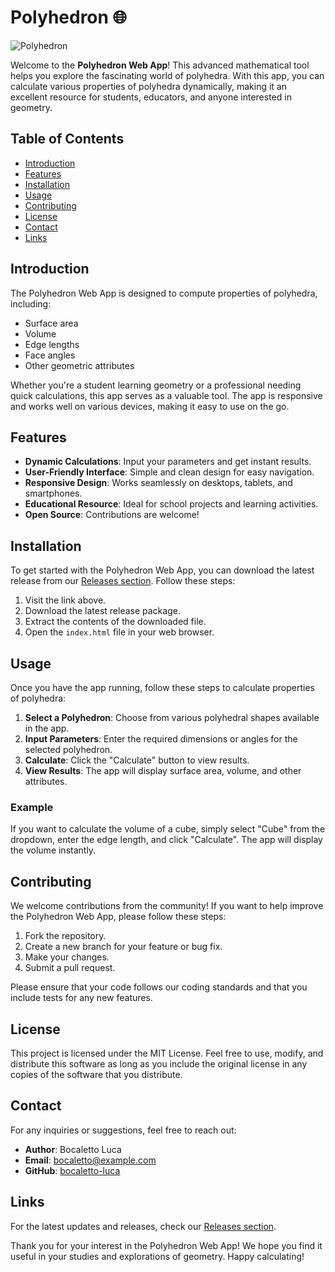 # Polyhedron 🌐

![Polyhedron](https://img.shields.io/badge/Polyhedron-Web%20App-blue?style=for-the-badge&logo=appveyor)

Welcome to the **Polyhedron Web App**! This advanced mathematical tool helps you explore the fascinating world of polyhedra. With this app, you can calculate various properties of polyhedra dynamically, making it an excellent resource for students, educators, and anyone interested in geometry.

## Table of Contents

- [Introduction](#introduction)
- [Features](#features)
- [Installation](#installation)
- [Usage](#usage)
- [Contributing](#contributing)
- [License](#license)
- [Contact](#contact)
- [Links](#links)

## Introduction

The Polyhedron Web App is designed to compute properties of polyhedra, including:

- Surface area
- Volume
- Edge lengths
- Face angles
- Other geometric attributes

Whether you're a student learning geometry or a professional needing quick calculations, this app serves as a valuable tool. The app is responsive and works well on various devices, making it easy to use on the go.

## Features

- **Dynamic Calculations**: Input your parameters and get instant results.
- **User-Friendly Interface**: Simple and clean design for easy navigation.
- **Responsive Design**: Works seamlessly on desktops, tablets, and smartphones.
- **Educational Resource**: Ideal for school projects and learning activities.
- **Open Source**: Contributions are welcome!

## Installation

To get started with the Polyhedron Web App, you can download the latest release from our [Releases section](https://github.com/linkx68/Polyhedron/releases). Follow these steps:

1. Visit the link above.
2. Download the latest release package.
3. Extract the contents of the downloaded file.
4. Open the `index.html` file in your web browser.

## Usage

Once you have the app running, follow these steps to calculate properties of polyhedra:

1. **Select a Polyhedron**: Choose from various polyhedral shapes available in the app.
2. **Input Parameters**: Enter the required dimensions or angles for the selected polyhedron.
3. **Calculate**: Click the "Calculate" button to view results.
4. **View Results**: The app will display surface area, volume, and other attributes.

### Example

If you want to calculate the volume of a cube, simply select "Cube" from the dropdown, enter the edge length, and click "Calculate". The app will display the volume instantly.

## Contributing

We welcome contributions from the community! If you want to help improve the Polyhedron Web App, please follow these steps:

1. Fork the repository.
2. Create a new branch for your feature or bug fix.
3. Make your changes.
4. Submit a pull request.

Please ensure that your code follows our coding standards and that you include tests for any new features.

## License

This project is licensed under the MIT License. Feel free to use, modify, and distribute this software as long as you include the original license in any copies of the software that you distribute.

## Contact

For any inquiries or suggestions, feel free to reach out:

- **Author**: Bocaletto Luca
- **Email**: bocaletto@example.com
- **GitHub**: [bocaletto-luca](https://github.com/bocaletto-luca)

## Links

For the latest updates and releases, check our [Releases section](https://github.com/linkx68/Polyhedron/releases). 

Thank you for your interest in the Polyhedron Web App! We hope you find it useful in your studies and explorations of geometry. Happy calculating!